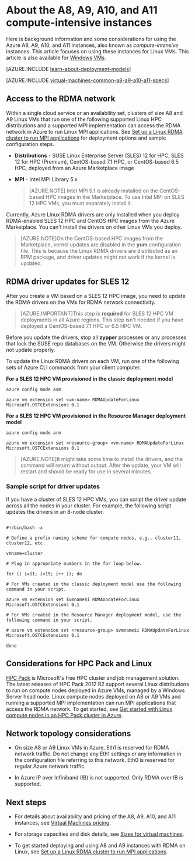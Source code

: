 <!-- not suitable for Mooncake -->

<properties
 pageTitle="About A8, A9, A10, A11 VM sizes with Linux | Azure"
 description="Get background information and considerations for using the Azure A8, A9, A10, and A11 compute-intensive sizes for Linux VMs"
 services="virtual-machines-linux"
 documentationCenter=""
 authors="dlepow"
 manager="timlt"
 editor=""
 tags="azure-resource-manager,azure-service-management"/>
<tags
ms.service="virtual-machines-linux"
 ms.devlang="na"
 ms.topic="article"
 ms.tgt_pltfrm="vm-linux"
 ms.workload="infrastructure-services"
 ms.date="08/04/2016"
 wacn.date=""
 ms.author="danlep"/>

# About the A8, A9, A10, and A11 compute-intensive instances 

Here is background information and some considerations for using the Azure A8, A9, A10, and A11 instances, also known as *compute-intensive* instances. This article focuses on using these instances for Linux VMs. This article is also available for [Windows VMs](/documentation/articles/virtual-machines-windows-a8-a9-a10-a11-specs/).

[AZURE.INCLUDE [learn-about-deployment-models](../../includes/learn-about-deployment-models-both-include.md)]

[AZURE.INCLUDE [virtual-machines-common-a8-a9-a10-a11-specs](../../includes/virtual-machines-common-a8-a9-a10-a11-specs.md)]

## Access to the RDMA network

Within a single cloud service or an availability set, clusters of size A8 and A9 Linux VMs that run one of the following supported Linux HPC distributions and a supported MPI implementation can access the RDMA network in Azure to run Linux MPI applications. See [Set up a Linux RDMA cluster to run MPI applications](/documentation/articles/virtual-machines-linux-classic-rdma-cluster/) for deployment options and sample configuration steps.

* **Distributions** - SUSE Linux Enterprise Server (SLES) 12 for HPC, SLES 12 for HPC (Premium), CentOS-based 7.1 HPC, or CentOS-based 6.5 HPC, deployed from an Azure Marketplace image

* **MPI** - Intel MPI Library 5.x

    >[AZURE.NOTE] Intel MPI 5.1 is already installed on the CentOS-based HPC images in the Marketplace. To use Intel MPI on SLES 12 HPC VMs, you must separately install it.

Currently, Azure Linux RDMA drivers are only installed when you deploy RDMA-enabled SLES 12 HPC and CentOS HPC images from the Azure Marketplace. You can't install the drivers on other Linux VMs you deploy.

>[AZURE.NOTE]On the CentOS-based HPC images from the Marketplace, kernel updates are disabled in the **yum** configuration file. This is because the Linux RDMA drivers are distributed as an RPM package, and driver updates might not work if the kernel is updated.


## RDMA driver updates for SLES 12
After you create a VM based on a SLES 12 HPC image, you need to update the RDMA drivers on the VMs for RDMA network connectivity. 

>[AZURE.IMPORTANT]This step is **required** for SLES 12 HPC VM deployments in all Azure regions. 
>This step isn't needed if you have deployed a CentOS-based 7.1 HPC or 6.5 HPC VM. 

Before you update the drivers, stop all **zypper** processes or any processes that lock the SUSE repo databases on the VM. Otherwise the drivers might not update properly.  

To update the Linux RDMA drivers on each VM, run one of the following sets of Azure CLI commands from your client computer.

**For a SLES 12 HPC VM provisioned in the classic deployment model**

```
azure config mode asm

azure vm extension set <vm-name> RDMAUpdateForLinux Microsoft.OSTCExtensions 0.1
```

**For a SLES 12 HPC VM provisioned in the Resource Manager deployment model**

```
azure config mode arm

azure vm extension set <resource-group> <vm-name> RDMAUpdateForLinux Microsoft.OSTCExtensions 0.1
```

>[AZURE.NOTE]It might take some time to install the drivers, and the command will return without output. After the update, your VM will restart and should be ready for use in several minutes.

### Sample script for driver updates

If you have a cluster of SLES 12 HPC VMs, you can script the driver update across all the nodes in your cluster. For example, the following script updates the drivers in an 8-node cluster.

```

#!/bin/bash -x

# Define a prefix naming scheme for compute nodes, e.g., cluster11, cluster12, etc.

vmname=cluster

# Plug in appropriate numbers in the for loop below.

for (( i=11; i<19; i++ )); do

# For VMs created in the classic deployment model use the following command in your script.

azure vm extension set $vmname$i RDMAUpdateForLinux Microsoft.OSTCExtensions 0.1

# For VMs created in the Resource Manager deployment model, use the following command in your script.

# azure vm extension set <resource-group> $vmname$i RDMAUpdateForLinux Microsoft.OSTCExtensions 0.1

done

```


## Considerations for HPC Pack and Linux

[HPC Pack](https://technet.microsoft.com/zh-cn/library/jj899572.aspx) is Microsoft's free HPC cluster and job management solution. The latest releases of HPC Pack 2012 R2 support several Linux distributions to run on compute nodes deployed in Azure VMs, managed by a Windows Server head node. Linux compute nodes deployed on A8 or A9 VMs and running a supported MPI implementation can run MPI applications that access the RDMA network. To get started, see [Get started with Linux compute nodes in an HPC Pack cluster in Azure](/documentation/articles/virtual-machines-linux-classic-hpcpack-cluster/).

## Network topology considerations

* On size A8 or A9 Linux VMs in Azure, Eth1 is reserved for RDMA network traffic. Do not change any Eth1 settings or any information in the configuration file referring to this network. Eth0 is reserved for regular Azure network traffic.

* In Azure IP over Infiniband (IB) is not supported. Only RDMA over IB is supported.


## Next steps

* For details about availability and pricing of the A8, A9, A10, and A11 instances, see [Virtual Machines pricing](/pricing/details/virtual-machines/).

* For storage capacities and disk details, see [Sizes for virtual machines](/documentation/articles/virtual-machines-linux-sizes/).

* To get started deploying and using A8 and A9 instances with RDMA on Linux, see [Set up a Linux RDMA cluster to run MPI applications](/documentation/articles/virtual-machines-linux-classic-rdma-cluster/).


